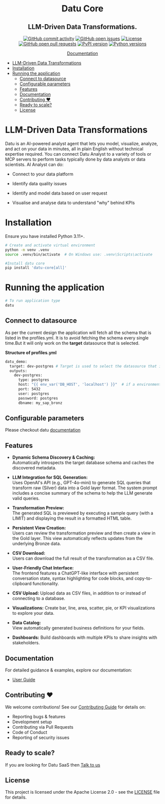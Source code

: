<div align="center">
  <h1>
    Datu Core
  </h1>

  <h2>
    LLM-Driven Data Transformations.
  </h2>

  <div align="center">
    <a href="https://github.com/Datuanalytics/datu-core/graphs/commit-activity"><img alt="GitHub commit activity" src="https://img.shields.io/github/commit-activity/m/Datuanalytics/datu-core"/></a>
    <a href="https://github.com/Datuanalytics/datu-core/issues"><img alt="GitHub open issues" src="https://img.shields.io/github/issues/Datuanalytics/datu-core"/></a>
    <a href="https://github.com/Datuanalytics/datu-core/blob/main/LICENSE"><img alt="License" src="https://img.shields.io/github/license/Datuanalytics/datu-core"/></a>
    <a href="https://github.com/Datuanalytics/datu-core/pulls"><img alt="GitHub open pull requests" src="https://img.shields.io/github/issues-pr/Datuanalytics/datu-core"/></a>
    <a href="https://pypi.org/project/datu-core/"><img alt="PyPI version" src="https://img.shields.io/pypi/v/datu-core"/></a>
    <a href="https://python.org"><img alt="Python versions" src="https://img.shields.io/pypi/pyversions/datu-core"/></a>
  </div>
  
  <p>
    <a href="https://docs.datu.fi/">Documentation</a>
  </p>
</div>

- [LLM-Driven Data Transformations](#llm-driven-data-transformations)
- [Installation](#installation)
- [Running the application](#running-the-application)
  - [Connect to datasource](#connect-to-datasource)
  - [Configurable parameters](#configurable-parameters)
  - [Features](#features)
  - [Documentation](#documentation)
  - [Contributing ❤️](#contributing-️)
  - [Ready to scale?](#ready-to-scale)
  - [License](#license)

# LLM-Driven Data Transformations

Datu is an AI-powered analyst agent that lets you model, visualize, analyze, and act on your data in minutes, all in plain English without technical expertise required. You can connect Datu Analyst to a variety of tools or MCP servers to perform tasks typically done by data analysts or data scientists. AI Analyst can do:  

- Connect to your data platform  

- Identify data quality issues  

- Identify and model data based on user request  

- Visualise and analyse data to understand "why" behind KPIs  

# Installation

Ensure you have installed Python 3.11+.

```sh
# Create and activate virtual environment
python -m venv .venv
source .venv/bin/activate  # On Windows use: .venv\Scripts\activate

#Install datu core
pip install 'datu-core[all]'

```

# Running the application

```sh
# To run application type 
datu
```

## Connect to datasource

As per the current design the application will fetch all the schema that is listed in the profiles.yml. It is to avoid fetching the schema every single time.But it will only work on the **target** datasource that is selected.

**Structure of profiles.yml**

```sh
datu_demo:
  target: dev-postgres # Target is used to select the datasource that is currently active. Change this if you would like to use a different datasource.
  outputs:
    dev-postgres:
      type: postgres
      host: "{{ env_var('DB_HOST', 'localhost') }}"  # if a environment variable is supplied that gets priority. This is useful for not hardcoding.
      port: 5432
      user: postgres
      password: postgres
      dbname: my_sap_bronz
```

## Configurable parameters

Please checkout datu [documentation](https://docs.datu.fi)

## Features

- **Dynamic Schema Discovery & Caching:**  
  Automatically introspects the target database schema and caches the discovered metadata.

- **LLM Integration for SQL Generation:**  
  Uses OpenAI's API (e.g., GPT-4o-mini) to generate SQL queries that transform raw (Silver) data into a Gold layer format. The system prompt includes a concise summary of the schema to help the LLM generate valid queries.

- **Transformation Preview:**  
  The generated SQL is previewed by executing a sample query (with a LIMIT) and displaying the result in a formatted HTML table.

- **Persistent View Creation:**  
  Users can review the transformation preview and then create a view in the Gold layer. This view automatically reflects updates from the underlying Bronze data.

- **CSV Download:**  
  Users can download the full result of the transformation as a CSV file.

- **User-Friendly Chat Interface:**  
  The frontend features a ChatGPT-like interface with persistent conversation state, syntax highlighting for code blocks, and copy-to-clipboard functionality.

- **CSV Upload:**
  Upload data as CSV files, in addition to or instead of connecting to a database. 


- **Visualizations:** 
  Create bar, line, area, scatter, pie, or KPI visualizations to explore your data. 

- **Data Catalog:**  
  View automatically generated business definitions for your fields. 

- **Dashboards:**
  Build dashboards with multiple KPIs to share insights with stakeholders. 


## Documentation

For detailed guidance & examples, explore our documentation:

- [User Guide](https://docs.datu.fi/)

## Contributing ❤️

We welcome contributions! See our [Contributing Guide](CONTRIBUTING.md) for details on:
- Reporting bugs & features
- Development setup
- Contributing via Pull Requests
- Code of Conduct
- Reporting of security issues

## Ready to scale?

If you are looking for Datu SaaS then [Talk to us](hello@datu.fi)

## License

This project is licensed under the Apache License 2.0 - see the [LICENSE](LICENSE) file for details.
